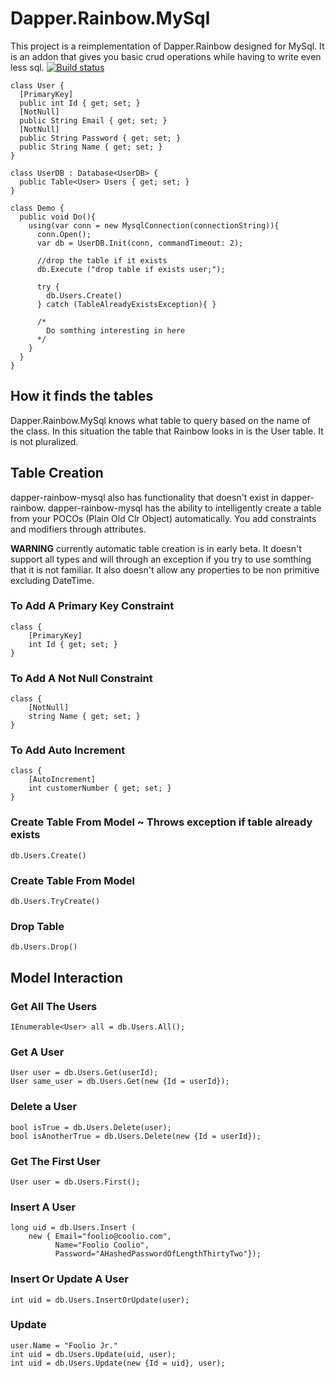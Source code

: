 Dapper.Rainbow.MySql
=======================

This project is a reimplementation of Dapper.Rainbow designed for MySql. It is an addon that gives you basic crud operations while having to write even less sql.
[![Build status](https://ci.appveyor.com/api/projects/status/avtttl8f5kiirsr4?svg=true)](https://ci.appveyor.com/project/robbert229/dapper-rainbow-mysql)


    class User {
      [PrimaryKey]
      public int Id { get; set; }
      [NotNull]
      public String Email { get; set; }
      [NotNull]
      public String Password { get; set; }
      public String Name { get; set; }
    }
    
    class UserDB : Database<UserDB> {
      public Table<User> Users { get; set; }
    }
    
    class Demo {
      public void Do(){
        using(var conn = new MysqlConnection(connectionString)){
          conn.Open();
          var db = UserDB.Init(conn, commandTimeout: 2);
          
          //drop the table if it exists
          db.Execute ("drop table if exists user;");
          
          try {
            db.Users.Create()
          } catch (TableAlreadyExistsException){ }
          
          /*  
            Do somthing interesting in here 
          */
        }
      }
    }


How it finds the tables
------------
Dapper.Rainbow.MySql knows what table to query based on the name of the class. 
In this situation the table that Rainbow looks in is the User table. It is not
pluralized. 


Table Creation
----------
dapper-rainbow-mysql also has functionality that doesn't exist in dapper-rainbow.
dapper-rainbow-mysql has the ability to intelligently create a table from your 
POCOs (Plain Old Clr Object) automatically. You add constraints and modifiers 
through attributes.

**WARNING** currently automatic table creation is in early beta. It doesn't support
all types and will through an exception if you try to use somthing that it is not
familiar. It also doesn't allow any properties to be non primitive excluding DateTime.


### To Add A Primary Key Constraint
    
    class {
        [PrimaryKey]
        int Id { get; set; }
    }

### To Add A Not Null Constraint

    class {
        [NotNull]
        string Name { get; set; }
    }
    
### To Add Auto Increment
    
    class {
        [AutoIncrement]
        int customerNumber { get; set; }
    }

### Create Table From Model ~ Throws exception if table already exists
    db.Users.Create()

### Create Table From Model
    db.Users.TryCreate()

### Drop Table
    db.Users.Drop()


Model Interaction
----------
### Get All The Users
    IEnumerable<User> all = db.Users.All();
    
### Get A User
    User user = db.Users.Get(userId);
    User same_user = db.Users.Get(new {Id = userId});

### Delete a User 
    bool isTrue = db.Users.Delete(user);
    bool isAnotherTrue = db.Users.Delete(new {Id = userId});
  
### Get The First User
    User user = db.Users.First();
  
### Insert A User
    long uid = db.Users.Insert (
        new { Email="foolio@coolio.com", 
              Name="Foolio Coolio", 
              Password="AHashedPasswordOfLengthThirtyTwo"});

### Insert Or Update A User
    int uid = db.Users.InsertOrUpdate(user);
    
### Update
    user.Name = "Foolio Jr."
    int uid = db.Users.Update(uid, user);
    int uid = db.Users.Update(new {Id = uid}, user);
